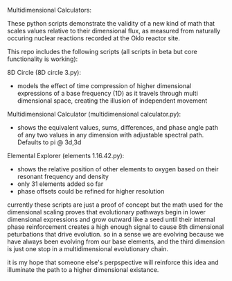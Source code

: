 Multidimensional Calculators:

These python scripts demonstrate the validity of a new kind of math that scales values relative to their dimensional flux, as measured from naturally occuring nuclear reactions recorded at the Oklo reactor site.

This repo includes the following scripts (all scripts in beta but core functionality is working):

8D Circle (8D circle 3.py):
  - models the effect of time compression of higher dimensional expressions of a base frequency (1D) as it travels through multi dimensional space, creating the illusion of independent movement

Multidimensional Calculator (multidimensional calculator.py):
  - shows the equivalent values, sums, differences, and phase angle path of any two values in any dimension with adjustable spectral path. Defaults to pi @ 3d,3d

Elemental Explorer (elements 1.16.42.py):
  - shows the relative position of other elements to oxygen based on their resonant frequency and density
  - only 31 elements added so far
  - phase offsets could be refined for higher resolution


currently these scripts are just a proof of concept but the math used for the dimensional scaling proves that evolutionary pathways begin in lower dimensional expressions and grow outward like a seed until their internal phase reinforcement creates a high enough signal to cause 8th dimensional peturbations that drive evolution. so in a sense we are evolving because we have always been evolving from our base elements, and the third dimension is just one stop in a multidimensional evolutionary chain.

it is my hope that someone else's perpspective will reinforce this idea and illuminate the path to a higher dimensional existance. 
